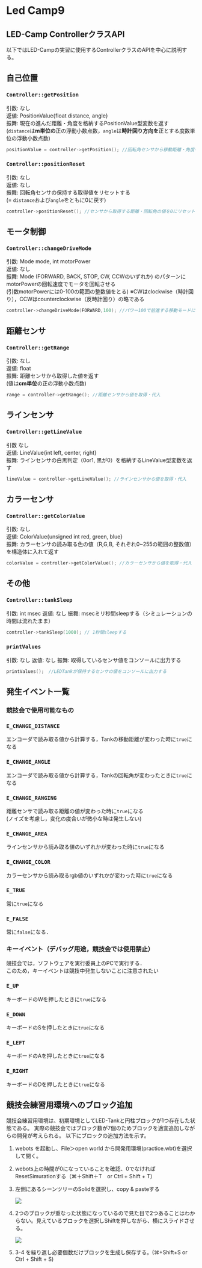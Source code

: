 # Led Camp9

## LED-Camp ControllerクラスAPI

以下ではLED-Campの実習に使用するControllerクラスのAPIを中心に説明する。


## 自己位置

### **`Controller::getPosition`**

引数: なし  
返値: PositionValue{float distance, angle}  
振舞: 現在の進んだ距離・角度を格納するPositionValue型変数を返す  
(`distance`は**m単位の**正の浮動小数点数，`angle`は**時計回り方向を**正とする度数単位の浮動小数点数)

```cpp
positionValue = controller->getPosition(); //回転角センサから移動距離・角度を取得し代入
```

### **`Controller::positionReset`**

引数: なし  
返値: なし  
振舞: 回転角センサの保持する取得値をリセットする  
(= `distance`および`angle`をともに0に戻す)

```cpp
controller->positionReset(); //センサから取得する距離・回転角の値を0にリセット
```


## モータ制御

### **`Controller::changeDriveMode`**


引数: Mode mode, int motorPower  
返値: なし  
振舞: Mode (FORWARD, BACK, STOP, CW, CCWのいずれか) のパターンにmotorPowerの回転速度でモータを回転させる  
(引数motorPowerには0-100の範囲の整数値をとる)
※CWはclockwise（時計回り），CCWはcounterclockwise（反時計回り）の略である

```cpp
controller->changeDriveMode(FORWARD,100); //パワー100で前進する移動モードに切り替え
```

## 距離センサ

### **`Controller::getRange`**

引数: なし  
返値: float  
振舞: 距離センサから取得した値を返す    
(値は**cm単位**の正の浮動小数点数)

```cpp
range = controller->getRange(); //距離センサから値を取得・代入
```

## ラインセンサ

### **`Controller::getLineValue`**


引数 なし  
返値: LineValue{int left, center, right}  
振舞: ラインセンサの白黒判定（0or1, 黒が0）を格納するLineValue型変数を返す  

```cpp
lineValue = controller->getLineValue(); //ラインセンサから値を取得・代入
```


## カラーセンサ

### **`Controller::getColorValue`**

引数: なし  
返値: ColorValue{unsigned int red, green, blue}  
振舞: カラーセンサの読み取る色の値（R,G,B, それぞれ0~255の範囲の整数値）を構造体に入れて返す  

```cpp
colorValue = controller->getColorValue(); //カラーセンサから値を取得・代入
```

## その他

### **`Controller::tankSleep`**

引数: int msec
返値: なし
振舞: msecミリ秒間sleepする（シミュレーションの時間は流れたまま）

```cpp
controller->tankSleep(1000); // 1秒間sleepする
```

### **`printValues`**

引数: なし
返値: なし
振舞: 取得しているセンサ値をコンソールに出力する

```cpp
printValues();　//LEDTankが保持するセンサの値をコンソールに出力する
```

## 発生イベント一覧

### 競技会で使用可能なもの
### **`E_CHANGE_DISTANCE`**
エンコーダで読み取る値から計算する，Tankの移動距離が変わった時に`true`になる
### **`E_CHANGE_ANGLE`**
エンコーダで読み取る値から計算する，Tankの回転角が変わったときに`true`になる
### **`E_CHANGE_RANGING`**
距離センサで読み取る距離の値が変わった時に`true`になる  
(ノイズを考慮し，変化の度合いが微小な時は発生しない)
### **`E_CHANGE_AREA`**
ラインセンサから読み取る値のいずれかが変わった時に`true`になる
### **`E_CHANGE_COLOR`**
カラーセンサから読み取るrgb値のいずれかが変わった時に`true`になる
### **`E_TRUE`**
常に`true`になる
### **`E_FALSE`**
常に`false`になる．

### キーイベント（デバッグ用途，競技会では使用禁止）
競技会では，ソフトウェアを実行委員上のPCで実行する．  
このため，キーイベントは競技中発生しないことに注意されたい
### **`E_UP`**
キーボードのWを押したときに`true`になる
### **`E_DOWN`**
キーボードのSを押したときに`true`になる
### **`E_LEFT`**
キーボードのAを押したときに`true`になる
### **`E_RIGHT`**
キーボードのDを押したときに`true`になる
## 競技会練習用環境へのブロック追加

競技会練習用環境は、初期環境としてLED-Tankと円柱ブロックが1つ存在した状態である。
実際の競技会ではブロック数が7個のためブロックを適宜追加しながらの開発が考えられる。 
以下にブロックの追加方法を示す。

1. webots を起動し、File＞open world から開発用環境(practice.wbt)を選択して開く。

2. webots上の時間が0になっていることを確認、0でなければResetSimurationする（⌘＋Shift＋T　or Ctrl + Shift + T）

3. 左側にあるシーンツリーのSolidを選択し、copy & pasteする
    <p><img src="./doc_imgs/copy_solid.png"/></p>

4. 2つのブロックが重なった状態になっているので見た目で2つあることはわからない。見えているブロックを選択しShiftを押しながら、横にスライドさせる。
    <p><img src="./doc_imgs/solid_slide.png"/></p>

5. 3-4 を繰り返し必要個数だけブロックを生成し保存する。(⌘+Shift+S or Ctrl + Shift + S)
